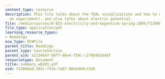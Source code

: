 ```yaml
---
content_type: resource
description: This file talks about the TEAL visualizations and how to use them (with
  an experiment), and also talks about electric potential.
file: /media/courses/8-02t-electricity-and-magnetism-spring-2005/f12886a9302cf53e7a87883ed9dc13d5_summary_w02d1.pdf
file_type: application/pdf
learning_resource_types:
- Readings
ocw_type: OCWFile
parent_title: Readings
parent_type: CourseSection
parent_uid: a1134647-b0ff-86e4-f59c-c1f6b99164df
resourcetype: Document
title: summary_w02d1.pdf
uid: f12886a9-302c-f53e-7a87-883ed9dc13d5
---
```

